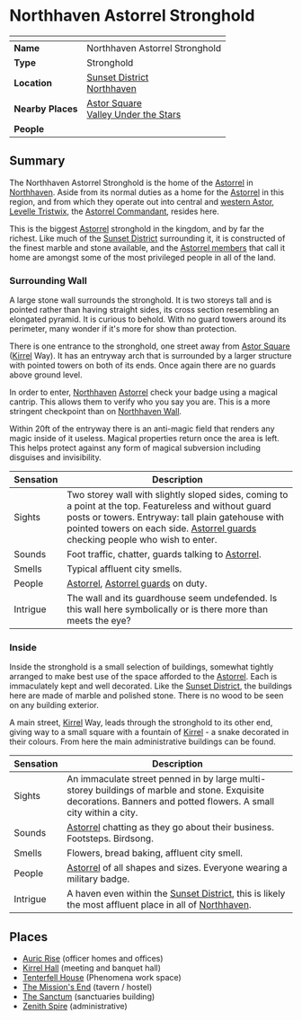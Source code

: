 # Northhaven Astorrel Stronghold

| []() | |
| --- | --- |
| **Name** | Northhaven Astorrel Stronghold |
| **Type** | Stronghold |
| **Location** | [Sunset District](../districts/sunset-district.md)<br>[Northhaven](../cities/northhaven.md) |
| **Nearby Places** | [Astor Square](../structures/astor-square.md)<br>[Valley Under the Stars](../buildings/inns-taverns/valley-under-the-stars.md) |
| **People** | |

## Summary

The Northhaven Astorrel Stronghold is the home of the [Astorrel](../../organisations/astorrel/astorrel.md) in [Northhaven](../cities/northhaven.md). Aside from its normal duties as a home for the [Astorrel](../../organisations/astorrel/astorrel.md) in this region, and from which they operate out into central and [western Astor](../regions/western-astor.md), [Levelle Tristwix](../../characters/levelle-tristwix.md), the [Astorrel Commandant](../../organisations/astorrel/ranks/astorrel-commandant.md), resides here.

This is the biggest [Astorrel](../../organisations/astorrel/astorrel.md) stronghold in the kingdom, and by far the richest. Like much of the [Sunset District](../districts/sunset-district.md) surrounding it, it is constructed of the finest marble and stone available, and the [Astorrel members](../../organisations/astorrel/ranks/astorrel-member.md) that call it home are amongst some of the most privileged people in all of the land.

### Surrounding Wall

A large stone wall surrounds the stronghold. It is two storeys tall and is pointed rather than having straight sides, its cross section resembling an elongated pyramid. It is curious to behold. With no guard towers around its perimeter, many wonder if it's more for show than protection.

There is one entrance to the stronghold, one street away from [Astor Square](../structures/astor-square.md) ([Kirrel](../../gods/deities/kirrel.md) Way). It has an entryway arch that is surrounded by a larger structure with pointed towers on both of its ends. Once again there are no guards above ground level.

In order to enter, [Northhaven](../cities/northhaven.md) [Astorrel](../../organisations/astorrel/astorrel.md) check your badge using a magical cantrip. This allows them to verify who you say you are. This is a more stringent checkpoint than on [Northhaven Wall](../structures/northhaven-wall.md).

Within 20ft of the entryway there is an anti-magic field that renders any magic inside of it useless. Magical properties return once the area is left. This helps protect against any form of magical subversion including disguises and invisibility.

| Sensation | Description |
| ---- | --- |
| Sights | Two storey wall with slightly sloped sides, coming to a point at the top. Featureless and without guard posts or towers. Entryway: tall plain gatehouse with pointed towers on each side. [Astorrel guards](../../organisations/astorrel/ranks/astorrel-guard.md) checking people who wish to enter. |
| Sounds | Foot traffic, chatter, guards talking to [Astorrel](../../organisations/astorrel/astorrel.md). |
| Smells | Typical affluent city smells. |
| People | [Astorrel](../../organisations/astorrel/astorrel.md), [Astorrel guards](../../organisations/astorrel/ranks/astorrel-guard.md) on duty. |
| Intrigue | The wall and its guardhouse seem undefended. Is this wall here symbolically or is there more than meets the eye? |

### Inside

Inside the stronghold is a small selection of buildings, somewhat tightly arranged to make best use of the space afforded to the [Astorrel](../../organisations/astorrel/astorrel.md). Each is immaculately kept and well decorated. Like the [Sunset District](../districts/sunset-district.md), the buildings here are made of marble and polished stone. There is no wood to be seen on any building exterior.

A main street, [Kirrel](../../gods/deities/kirrel.md) Way, leads through the stronghold to its other end, giving way to a small square with a fountain of [Kirrel](../../gods/deities/kirrel.md) - a snake decorated in their colours. From here the main administrative buildings can be found.

| Sensation | Description |
| ---- | --- |
| Sights | An immaculate street penned in by large multi-storey buildings of marble and stone. Exquisite decorations. Banners and potted flowers. A small city within a city. |
| Sounds | [Astorrel](../../organisations/astorrel/astorrel.md) chatting as they go about their business. Footsteps. Birdsong. |
| Smells | Flowers, bread baking, affluent city smell. |
| People | [Astorrel](../../organisations/astorrel/astorrel.md) of all shapes and sizes. Everyone wearing a military badge. |
| Intrigue | A haven even within the [Sunset District](../districts/sunset-district.md), this is likely the most affluent place in all of [Northhaven](../cities/northhaven.md). |

## Places

- [Auric Rise](../buildings/auric-rise.md) (officer homes and offices)
- [Kirrel Hall](../buildings/kirrel-hall.md) (meeting and banquet hall)
- [Tenterfell House](../buildings/tenterfell-house.md) (Phenomena work space)
- [The Mission's End](../buildings/inns-taverns/the-missions-end.md) (tavern / hostel)
- [The Sanctum](../buildings/the-sanctum.md) (sanctuaries building)
- [Zenith Spire](../buildings/zenith-spire.md) (administrative)
